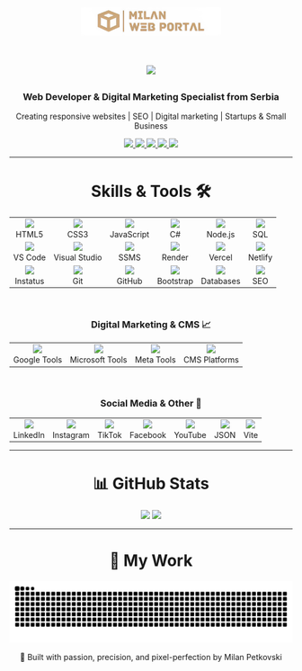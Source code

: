 <div align="center">

<a href="https://milanwebportal.com">
  <img src="https://github.com/milan-petkovski/milan-petkovski/blob/main/mwp.png" width="250" />
</a>

<h1>
    <img src="https://readme-typing-svg.herokuapp.com/?font=Inter&size=48&center=true&vCenter=true&width=500&height=70&color=FFFFFF&duration=5000&lines=Hi+There!+👋;+I'm+Milan+Petkovski!" />
</h1>

<h3>Web Developer & Digital Marketing Specialist from Serbia</h3>
<p>Creating responsive websites | SEO | Digital marketing | Startups & Small Business</p>

<p>
<a href="mailto:contact@milanwebportal.com" target="_blank">
  <img src="https://img.shields.io/badge/Gmail-D14836?style=for-the-badge&logo=gmail&logoColor=white" />
</a>
<a href="https://linkedin.com/in/milan--petkovski" target="_blank">
  <img src="https://img.shields.io/badge/LinkedIn-0077B5?style=for-the-badge&logo=linkedin&logoColor=white" />
</a>
<a href="https://milanwebportal.com" target="_blank">
  <img src="https://img.shields.io/badge/Website-d3ad7f?style=for-the-badge&logo=about.me&logoColor=black" />
</a>
<a href="https://instagram.com/milanwebportal" target="_blank">
  <img src="https://img.shields.io/badge/Instagram-E4405F?style=for-the-badge&logo=instagram&logoColor=white" />
</a>
<a href="https://freelancer.com/u/Milan567" target="_blank">
  <img src="https://img.shields.io/badge/Freelancer-29b2fe?style=for-the-badge&logo=freelancer&logoColor=white" />
</a>
</p>

</div>

---

<h1 align="center">Skills & Tools 🛠️</h1>

<table align="center">
  <tr>
    <td align="center"><img src="https://img.icons8.com/color/48/000000/html-5--v1.png" width="40" /><br>HTML5</td>
    <td align="center"><img src="https://img.icons8.com/color/48/000000/css3.png" width="40" /><br>CSS3</td>
    <td align="center"><img src="https://img.icons8.com/color/48/000000/javascript--v1.png" width="40" /><br>JavaScript</td>
    <td align="center"><img src="https://img.icons8.com/color/48/000000/c-sharp-logo.png" width="40" /><br>C#</td>
    <td align="center"><img src="https://img.icons8.com/color/48/000000/nodejs.png" width="40" /><br>Node.js</td>
    <td align="center"><img src="https://img.icons8.com/color/48/000000/sql.png" width="40" /><br>SQL</td>
  </tr>
  <tr>
    <td align="center"><img src="https://img.icons8.com/color/48/000000/visual-studio-code-2019.png" width="40" /><br>VS Code</td>
    <td align="center"><img src="https://img.icons8.com/color/48/000000/visual-studio.png" width="40" /><br>Visual Studio</td>
    <td align="center"><img src="https://img.icons8.com/ios-filled/50/000000/database.png" width="40" /><br>SSMS</td>
    <td align="center"><img src="https://img.icons8.com/sf-regular/48/000000/cloud.png" width="40" /><br>Render</td>
    <td align="center"><img src="https://img.icons8.com/color/48/000000/vercel.png" width="40" /><br>Vercel</td>
    <td align="center"><img src="https://cdn.jsdelivr.net/gh/devicons/devicon/icons/netlify/netlify-original-wordmark.svg" width="40" /><br>Netlify</td>
  </tr>
  <tr>
    <td align="center"><img src="https://img.icons8.com/ios-filled/50/000000/data-center.png" width="40" /><br>Instatus</td>
    <td align="center"><img src="https://img.icons8.com/color/48/000000/git.png" width="40" /><br>Git</td>
    <td align="center"><img src="https://img.icons8.com/glyph-neue/64/000000/github.png" width="40" /><br>GitHub</td>
    <td align="center"><img src="https://cdn.jsdelivr.net/gh/devicons/devicon/icons/bootstrap/bootstrap-original.svg" width="40" /><br>Bootstrap</td>
    <td align="center"><img src="https://img.icons8.com/ios-filled/50/000000/database.png" width="40" /><br>Databases</td>
    <td align="center"><img src="https://api.iconify.design/mdi/chart-line.svg" width="40" /><br>SEO</td>
  </tr>
</table>

<br><h3 align="center">Digital Marketing & CMS 📈</h3>

<table align="center">
  <tr>
    <td align="center"><img src="https://img.icons8.com/color/48/000000/google-logo.png" width="40" /><br>Google Tools</td>
    <td align="center"><img src="https://img.icons8.com/color/48/000000/microsoft.png" width="40" /><br>Microsoft Tools</td>
    <td align="center"><img src="https://img.icons8.com/color/48/000000/meta.png" width="40" /><br>Meta Tools</td>
    <td align="center"><img src="https://img.icons8.com/color/48/000000/wordpress.png" width="40" /><br>CMS Platforms</td>
  </tr>
</table>

<br><h3 align="center">Social Media & Other 🤳</h3>

<table align="center">
  <tr>
    <td align="center"><img src="https://img.icons8.com/color/48/000000/linkedin.png" width="40" /><br>LinkedIn</td>
    <td align="center"><img src="https://img.icons8.com/color/48/000000/instagram-new--v1.png" width="40" /><br>Instagram</td>
    <td align="center"><img src="https://img.icons8.com/color/48/000000/tiktok--v1.png" width="40" /><br>TikTok</td>
    <td align="center"><img src="https://img.icons8.com/color/48/000000/facebook-new.png" width="40" /><br>Facebook</td>
    <td align="center"><img src="https://img.icons8.com/color/48/000000/youtube-play--v1.png" width="40" /><br>YouTube</td>
    <td align="center"><img src="https://img.icons8.com/ios-filled/50/000000/json.png" width="40" /><br>JSON</td>
    <td align="center"><img src="https://cdn.jsdelivr.net/gh/devicons/devicon/icons/vite/vite-original.svg" width="40" /><br>Vite</td>
  </tr>
</table>

---
<h1 align="center">📊 GitHub Stats</h1>

<div align="center">
<img height="180" src="https://github-readme-stats.vercel.app/api?username=milan-petkovski&count_private=true&show_icons=true&theme=radical&hide_rank=true" />
<img height="180" src="https://github-readme-streak-stats.herokuapp.com/?user=milan-petkovski&theme=radical" />
</div>

---

<h1 align="center">🐍 My Work</h1>

<div align="center">
<picture>
<source media="(prefers-color-scheme: dark)" srcset="https://raw.githubusercontent.com/milan-petkovski/milan-petkovski/output/github-contribution-grid-snake-dark.svg" />
<source media="(prefers-color-scheme: light)" srcset="https://raw.githubusercontent.com/milan-petkovski/milan-petkovski/output/github-contribution-grid-snake.svg" />
<img alt="github-snake" src="https://raw.githubusercontent.com/milan-petkovski/milan-petkovski/output/github-contribution-grid-snake.svg" />
</picture>
</div>

<p align="center">🚀 Built with passion, precision, and pixel-perfection by Milan Petkovski</p>

